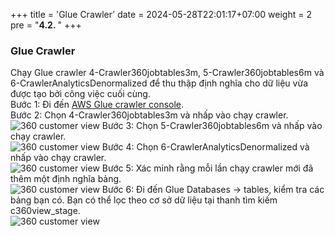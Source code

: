 +++
title = 'Glue Crawler'
date = 2024-05-28T22:01:17+07:00
weight = 2
pre = "<b>4.2. </b>"
+++

### Glue Crawler

Chạy Glue crawler 4-Crawler360jobtables3m, 5-Crawler360jobtables6m và 6-CrawlerAnalyticsDenormalized để thu thập định nghĩa cho dữ liệu vừa được tạo bởi công việc cuối cùng.  
Bước 1: Đi đến [AWS Glue crawler console](https://us-west-2.console.aws.amazon.com/glue/home?region=us-west-2#catalog:tab=crawlers).  
Bước 2: Chọn 4-Crawler360jobtables3m và nhấp vào chạy crawler.  
![360 customer view](https://vuha7394.github.io/workshop-aws2/images/assets/135.png) 
Bước 3: Chọn 5-Crawler360jobtables6m và nhấp vào chạy crawler.  
![360 customer view](https://vuha7394.github.io/workshop-aws2/images/assets/136.png) 
Bước 4: Chọn 6-CrawlerAnalyticsDenormalized và nhấp vào chạy crawler.  
![360 customer view](https://vuha7394.github.io/workshop-aws2/images/assets/137.png) 
Bước 5: Xác minh rằng mỗi lần chạy crawler mới đã thêm một định nghĩa bảng.  
![360 customer view](https://vuha7394.github.io/workshop-aws2/images/assets/138.png) 
Bước 6: Đi đến Glue Databases -> tables, kiểm tra các bảng bạn có. Bạn có thể lọc theo cơ sở dữ liệu tại thanh tìm kiếm c360view_stage.  
![360 customer view](https://vuha7394.github.io/workshop-aws2/images/assets/139.png) 